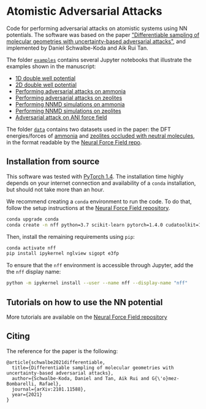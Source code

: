 # Atomistic Adversarial Attacks

Code for performing adversarial attacks on atomistic systems using NN potentials. The software was based on the paper ["Differentiable sampling of molecular geometries with uncertainty-based adversarial attacks"](https://arxiv.org/abs/2101.11588), and implemented by Daniel Schwalbe-Koda and Aik Rui Tan.

The folder [`examples`](examples/) contains several Jupyter notebooks that illustrate the examples shown in the manuscript:

 - [1D double well potential](examples/1D_DoubleWell.ipynb)
 - [2D double well potential](examples/2D_DoubleWell.ipynb)
 - [Performing adversarial attacks on ammonia](examples/Ammonia_attack.ipynb)
 - [Performing adversarial attacks on zeolites](examples/Zeolite_attack.ipynb)
 - [Performing NNMD simulations on ammonia](examples/Ammonia_MD.ipynb)
 - [Performing NNMD simulations on zeolites](examples/Zeolite_MD.ipynb)
 - [Adversarial attack on ANI force field](examples/TorchANI.ipynb)

The folder [`data`](data/) contains two datasets used in the paper: the DFT energies/forces of [ammonia](data/ammonia.pth.tar) and [zeolites occluded with neutral molecules](data/zeolite.pth.tar), in the format readable by the [Neural Force Field repo](https://github.com/learningmatter-mit/NeuralForceField).

## Installation from source

This software was tested with [PyTorch 1.4](http://pytorch.org). The installation time highly depends on your internet connection and availability of a `conda` installation, but should not take more than an hour.

We recommend creating a `conda` environment to run the code. To do that, follow the setup instructions at the [Neural Force Field repository](https://github.com/learningmatter-mit/NeuralForceField).

```bash
conda upgrade conda
conda create -n nff python=3.7 scikit-learn pytorch=1.4.0 cudatoolkit=10.0 ase pandas pymatgen sympy rdkit hyperopt jq openbabel -c pytorch -c conda-forge -c rdkit -c openbabel
```

Then, install the remaining requirements using `pip`:

```bash
conda activate nff
pip install ipykernel nglview sigopt e3fp
```

To ensure that the `nff` environment is accessible through Jupyter, add the the `nff` display name:

```bash
python -m ipykernel install --user --name nff --display-name "nff"
```

## Tutorials on how to use the NN potential

More tutorials are available on the [Neural Force Field repository](https://github.com/learningmatter-mit/NeuralForceField)

## Citing

The reference for the paper is the following:

```
@article{schwalbe2021differentiable,
  title={Differentiable sampling of molecular geometries with uncertainty-based adversarial attacks},
  author={Schwalbe-Koda, Daniel and Tan, Aik Rui and G{\'o}mez-Bombarelli, Rafael},
  journal={arXiv:2101.11588},
  year={2021}
}
```

